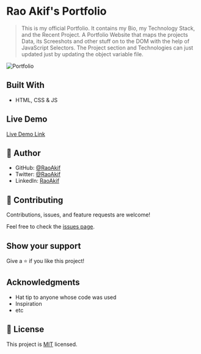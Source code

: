# Rao Akif's Portfolio

> This is my official Portfolio. It contains my Bio, my Technology Stack, and the Recent Project.
> A Portfolio Website that maps the projects Data, its Screeshots and other stuff on to the DOM with the help of JavaScript Selectors. The Project section and Technologies can just updated just by updating the object variable file. 

![Portfolio](https://user-images.githubusercontent.com/61361037/167278658-94855b98-669f-4097-b008-b4fc08dfdcfd.PNG)


## Built With

- HTML, CSS & JS

## Live Demo

[Live Demo Link](https://raoakif.github.io/Portfolio/)


## 👤 Author

- GitHub: [@RaoAkif](https://github.com/raoakif)
- Twitter: [@RaoAkif](https://twitter.com/raoakif)
- LinkedIn: [RaoAkif](https://linkedin.com/in/raoakif)

## 🤝 Contributing

Contributions, issues, and feature requests are welcome!

Feel free to check the [issues page](../../issues/).

## Show your support

Give a ⭐️ if you like this project!

## Acknowledgments

- Hat tip to anyone whose code was used
- Inspiration
- etc

## 📝 License

This project is [MIT](./MIT.md) licensed.
